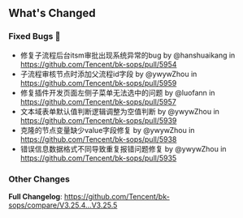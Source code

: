 <!-- Release notes generated using configuration in .github/release.yml at master -->

## What's Changed
### Fixed Bugs 👾
* 修复子流程后台itsm审批出现系统异常的bug by @hanshuaikang in https://github.com/Tencent/bk-sops/pull/5954
* 子流程审核节点时添加父流程id字段 by @ywywZhou in https://github.com/Tencent/bk-sops/pull/5959
* 修复插件开发页面左侧子菜单无法选中的问题 by @luofann in https://github.com/Tencent/bk-sops/pull/5957
* 文本域表单默认值判断逻辑调整为空值判断 by @ywywZhou in https://github.com/Tencent/bk-sops/pull/5939
* 克隆的节点变量缺少value字段修复 by @ywywZhou in https://github.com/Tencent/bk-sops/pull/5938
* 错误信息数据格式不同导致重复报错问题修复 by @ywywZhou in https://github.com/Tencent/bk-sops/pull/5935

### Other Changes

**Full Changelog**: https://github.com/Tencent/bk-sops/compare/V3.25.4...V3.25.5